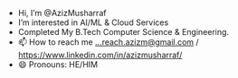 - Hi, I’m @AzizMusharraf
- I’m interested in AI/ML & Cloud Services
- Completed My B.Tech Computer Science & Engineering.
- 📫 How to reach me ...reach.azizm@gmail.com / https://www.linkedin.com/in/azizmusharraf/
- 😄 Pronouns: HE/HIM
  

<!---
AzizMusharraf/AzizMusharraf is a ✨ special ✨ repository because its `README.md` (this file) appears on your GitHub profile.
You can click the Preview link to take a look at your changes.
--->
